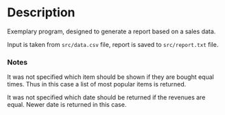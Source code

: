 # Description

Exemplary program, designed to generate a report based on a sales data.

Input is taken from `src/data.csv` file, report is saved to `src/report.txt` file.


### Notes

It was not specified which item should be shown if they are bought equal times. Thus in this case a list of most popular items is returned.

It was not specified which date should be returned if the revenues are equal. Newer date is returned in this case.